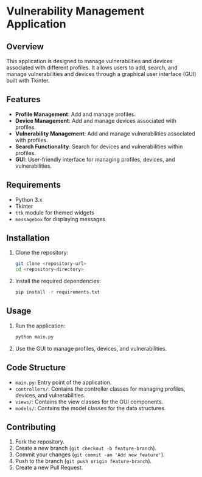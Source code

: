 # Vulnerability Management Application

## Overview

This application is designed to manage vulnerabilities and devices associated with different profiles. It allows users to add, search, and manage vulnerabilities and devices through a graphical user interface (GUI) built with Tkinter.

## Features

- **Profile Management**: Add and manage profiles.
- **Device Management**: Add and manage devices associated with profiles.
- **Vulnerability Management**: Add and manage vulnerabilities associated with profiles.
- **Search Functionality**: Search for devices and vulnerabilities within profiles.
- **GUI**: User-friendly interface for managing profiles, devices, and vulnerabilities.

## Requirements

- Python 3.x
- Tkinter
- `ttk` module for themed widgets
- `messagebox` for displaying messages

## Installation

1. Clone the repository:
    ```sh
    git clone <repository-url>
    cd <repository-directory>
    ```

2. Install the required dependencies:
    ```sh
    pip install -r requirements.txt
    ```

## Usage

1. Run the application:
    ```sh
    python main.py
    ```

2. Use the GUI to manage profiles, devices, and vulnerabilities.

## Code Structure

- `main.py`: Entry point of the application.
- `controllers/`: Contains the controller classes for managing profiles, devices, and vulnerabilities.
- `views/`: Contains the view classes for the GUI components.
- `models/`: Contains the model classes for the data structures.

## Contributing

1. Fork the repository.
2. Create a new branch (`git checkout -b feature-branch`).
3. Commit your changes (`git commit -am 'Add new feature'`).
4. Push to the branch (`git push origin feature-branch`).
5. Create a new Pull Request.

